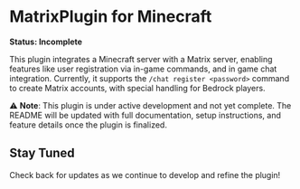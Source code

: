 # MatrixPlugin for Minecraft

**Status: Incomplete**

This plugin integrates a Minecraft server with a Matrix server, enabling features like user registration via in-game commands, and in game chat integration. Currently, it supports the `/chat register <password>` command to create Matrix accounts, with special handling for Bedrock players.

⚠️ **Note**: This plugin is under active development and not yet complete. The README will be updated with full documentation, setup instructions, and feature details once the plugin is finalized.

## Stay Tuned
Check back for updates as we continue to develop and refine the plugin!